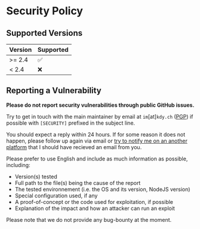 # Security Policy

## Supported Versions

| Version | Supported          |
| ------- | ------------------ |
| >= 2.4  | :white_check_mark: |
| < 2.4   | :x:                |

## Reporting a Vulnerability

**Please do not report security vulnerabilities through public GitHub issues.**

Try to get in touch with the main maintainer by email at `im`[at]`kdy.ch` ([PGP](https://kdy.ch/pubkey.txt)) if possible with `[SECURITY]` prefixed in the subject line.

You should expect a reply within 24 hours. If for some reason it does not happen, please follow up again via email or [try to notify me on an another platform](https://kdy.ch) that I should have recieved an email from you.

Please prefer to use English and include as much information as possible, including:

- Version(s) tested
- Full path to the file(s) being the cause of the report
- The tested environnement (i.e. the OS and its version, NodeJS version)
- Special configuration used, if any
- A proof-of-concept or the code used for exploitation, if possible
- Explanation of the impact and how an attacker can run an exploit

Please note that we do not provide any bug-bounty at the moment.
